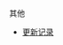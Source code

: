 <div class="sidebar-title">其他</div>
<template id="root-breadcrumb">更新记录</template>

- [更新记录](document/其他/更新记录/更新记录.md)

